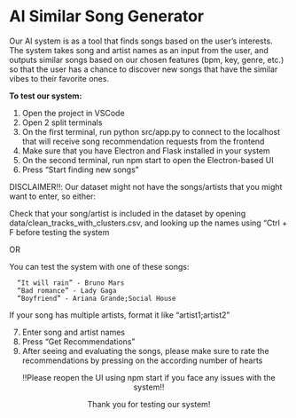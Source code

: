 # AI Similar Song Generator

Our AI system is as a tool that finds songs based on the user’s interests. The system takes song and artist names as an input from the user, and outputs similar songs based on our chosen features (bpm, key, genre, etc.) so that the user has a chance to discover new songs that have the similar vibes to their favorite ones.

**To test our system:**

1. Open the project in VSCode
2. Open 2 split terminals
3. On the first terminal, run python src/app.py to connect to the localhost that will receive song recommendation requests from the frontend
4. Make sure that you have Electron and Flask installed in your system
5. On the second terminal, run npm start to open the Electron-based UI
6. Press “Start finding new songs”

DISCLAIMER‼️:
  Our dataset might not have the songs/artists that you might want to enter, so either:

  Check that your song/artist is included in the dataset by opening data/clean_tracks_with_clusters.csv, and looking up the names using “Ctrl + F before testing the system

  OR

  You can test the system with one of these songs:

	  “It will rain” - Bruno Mars
	  “Bad romance” - Lady Gaga
	  “Boyfriend” - Ariana Grande;Social House

  If your song has multiple artists, format it like “artist1;artist2”

7. Enter song and artist names
8. Press “Get Recommendations”
9. After seeing and evaluating the songs, please make sure to rate the recommendations by pressing on the according number of hearts

<p align="center">
‼️Please reopen the UI using npm start if you face any issues with the system‼️
</p>
<p align="center">
Thank you for testing our system!
</p>

